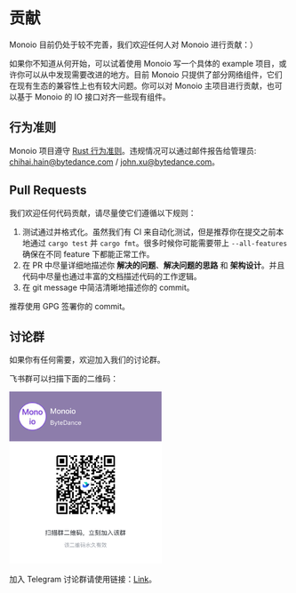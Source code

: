 # 贡献

Monoio 目前仍处于较不完善，我们欢迎任何人对 Monoio 进行贡献：）

如果你不知道从何开始，可以试着使用 Monoio 写一个具体的 example 项目，或许你可以从中发现需要改进的地方。目前 Monoio 只提供了部分网络组件，它们在现有生态的兼容性上也有较大问题。你可以对 Monoio 主项目进行贡献，也可以基于 Monoio 的 IO 接口对齐一些现有组件。

## 行为准则
Monoio 项目遵守 [Rust 行为准则](https://www.rust-lang.org/zh-CN/policies/code-of-conduct)。违规情况可以通过邮件报告给管理员: chihai.hain@bytedance.com / john.xu@bytedance.com。

## Pull Requests
我们欢迎任何代码贡献，请尽量使它们遵循以下规则：

1. 测试通过并格式化。虽然我们有 CI 来自动化测试，但是推荐你在提交之前本地通过 `cargo test` 并 `cargo fmt`。很多时候你可能需要带上 `--all-features` 确保在不同 feature 下都能正常工作。
2. 在 PR 中尽量详细地描述你 **解决的问题**、**解决问题的思路** 和 **架构设计**。并且代码中尽量也通过丰富的文档描述代码的工作逻辑。
3. 在 git message 中简洁清晰地描述你的 commit。

推荐使用 GPG 签署你的 commit。

## 讨论群
如果你有任何需要，欢迎加入我们的讨论群。

飞书群可以扫描下面的二维码：

<img src=".github/resources/monoio-lark.png" height="310px" width="274px" >

加入 Telegram 讨论群请使用链接：[Link](https://t.me/+zVUaFzxnmK43Yzk1)。